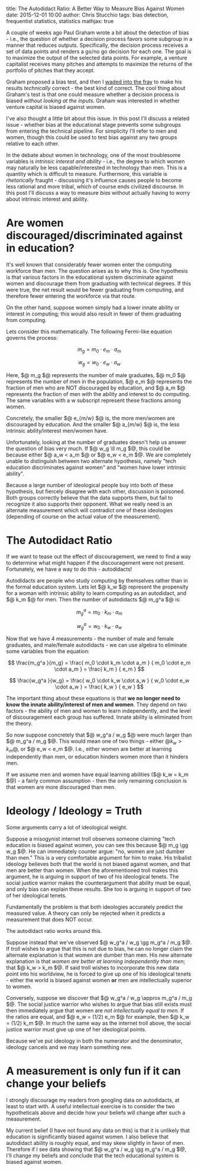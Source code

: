 title: The Autodidact Ratio: A Better Way to Measure Bias Against Women
date: 2015-12-01 10:00
author: Chris Stucchio
tags: bias detection, frequentist statistics, statistics
mathjax: true

A couple of weeks ago Paul Graham wrote a bit about the detection of bias - i.e., the question of whether a decision process favors some subgroup in a manner that reduces outputs. Specifically, the decision process receives a set of data points and renders a go/no go decision for each one. The goal is to maximize the output of the selected data points. For example, a venture capitalist receives many pitches and attempts to maximize the returns of the portfolio of pitches that they accept.

Graham proposed a bias test, and then I [waded into the fray](/blog/2015/paul_grahams_bias_test.html) to make his results *technically* correct - the best kind of correct. The cool thing about Graham's test is that one could measure whether a decision process is biased *without looking at the inputs*. Graham was interested in whether venture capital is biased against women.

I've also thought a little bit about this issue. In this post I'll discuss a related issue - whether bias at the educational stage prevents some subgroups from entering the technical pipeline. For simplicity I'll refer to men and women, though this could be used to test bias against any two groups relative to each other.

In the debate about women in technology, one of the most troublesome variables is *intrinsic interest and ability* - i.e., the degree to which women may naturally be less capable/interested in technology than men. This is a quantity which is difficult to measure. Furthermore, this variable is *rhetorically* fraught - discussing it's influence causes people to become less rational and more tribal, which of course ends civilized discourse. In this post I'll discuss a way to measure *bias* without actually having to worry about intrinsic interest and ability.

# Are women discouraged/discriminated against in education?

It's well known that considerably fewer women enter the computing workforce than men. The question arises as to why this is. One hypothesis is that various factors in the educational system discriminate against women and discourage them from graduating with technical degrees. If this were true, the net result would be fewer graduating from computing, and therefore fewer entering the workforce via that route.

On the other hand, suppose women simply had a lower innate ability or interest in computing; this would also result in fewer of them graduating from computing.

Lets consider this mathematically. The following Fermi-like equation governs the process:

$$ m_g = m_0 \cdot e_m \cdot a_m $$

$$ w_g = w_0 \cdot e_w \cdot a_w $$

Here, $@ m_g $@ represents the number of male graduates, $@ m_0 $@ represents the number of men in the population, $@ e_m $@ represents the fraction of men who are NOT discouraged by education, and $@ a_m $@ represents the fraction of men with the ability and interest to do computing. The same variables with a w subscript represent these fractions among women.

Concretely, the smaller $@ e_{m/w} $@ is, the more men/women are discouraged by education. And the smaller $@ a_{m/w} $@ is, the less intrinsic ability/interest men/women have.

Unfortunately, looking at the number of graduates doesn't help us answer the question of bias very much. If $@ w_g \ll m_g $@, this could be because either $@ a_w < a_m $@ or $@ e_w < e_m $@. We are completely unable to distinguish between two alternate hypothesis, namely "tech education discriminates against women" and "women have lower intrinsic ability".

Because a large number of ideological people buy into both of these hypothesis, but fiercely disagree with each other, discussion is poisoned. Both groups correctly believe that the data supports them, but fail to recognize it also supports their opponent. What we really need is an alternate measurement which will contradict one of these ideologies (depending of course on the actual value of the measurement).

# The Autodidact Ratio

If we want to tease out the effect of discouragement, we need to find a way to determine what might happen if the discouragement were not present. Fortunately, we have a way to do this - autodidacts!

Autodidacts are people who study computing by themselves rather than in the formal education system. Lets let $@ k_w $@ represent the propensity for a woman with intrinsic ability to learn computing as an autodidact, and $@ k_m $@ for men. Then the number of autodidacts $@ m_g^a $@ is:

$$ m_g^a = m_0 \cdot k_m \cdot a_m $$

$$ w_g^a = w_0 \cdot k_w \cdot a_w $$

Now that we have 4 measurements - the number of male and female graduates, and male/female autodidacts - we can use algebra to eliminate some variables from the equation:

$$
\frac{m_g^a }{m_g} = \frac{ m_0 \cdot k_m \cdot a_m } { m_0 \cdot e_m \cdot a_m } = \frac{ k_m } { e_m }
$$

$$
\frac{w_g^a }{w_g} = \frac{ w_0 \cdot k_w \cdot a_w } { w_0 \cdot e_w \cdot a_w } = \frac{ k_w } { e_w }
$$

The important thing about these equations is that **we no longer need to know the innate ability/interest of men and women**. They depend on two factors - the ability of men and women to learn independently, and the level of discouragement each group has suffered. Innate ability is eliminated from the theory.

So now suppose concretely that $@ w_g^a / w_g $@ were much larger than $@ m_g^a / m_g $@. This would mean one of two things - either $@ k_w > k_m$@, or $@ e_w < e_m $@. I.e., either women are better at learning independently than men, or education hinders women more than it hinders men.

If we assume men and women have equal learning abilities ($@ k_w = k_m $@) - a fairly common assumption - then the only remaining conclusion is that women are more discouraged than men.

# Ideology / Ideology = Truth

Some arguments carry a lot of ideological weight.

Suppose a misogynist internet troll observes someone claiming "tech education is biased against women, you can see this because $@ m_g \gg w_g $@. He can immediately counter argue: "no, women are just dumber than men." This is a very comfortable argument for him to make. His tribalist ideology believes both that the world is not biased against women, and that men are better than women. When the aforementioned troll makes this argument, he is arguing in support of two of his ideological tenets. The social justice warrior makes the counterargument that ability must be equal, and only bias can explain these results. She too is arguing in support of two of her ideological tenets.

Fundamentally the problem is that both ideologies accurately predict the measured value. A theory can only be rejected when it predicts a measurement that does NOT occur.

The autodidact ratio works around this.

Suppose instead that we've observed $@ w_g^a / w_g \gg m_g^a / m_g $@. If troll wishes to argue that this is not due to bias, he can no longer claim the alternate explanation is that women are dumber than men. His new alternate explanation is that *women are better at learning independently than men*; that $@ k_w > k_m $@. If said troll wishes to incorporate this new data point into his worldview, he is forced to give up one of his ideological tenets - either the world is biased against women **or** men are intellectually superior to women.

Conversely, suppose we discover that $@ w_g^a / w_g \approx m_g^a / m_g $@. The social justice warrior who wishes to argue that bias still exists must then immediately argue that women are *not intellectually equal to men.* If the ratios are equal, and $@ e_w = (1/2) e_m $@ for example, then $@ k_w = (1/2) k_m $@. In much the same way as the internet troll above, the social justice warrior must give up one of her ideological points.

Because we've put ideology in both the numerator and the denominator, ideology cancels and we may learn something new.

# A measurement is only fun if it can change your beliefs

I strongly discourage my readers from googling data on autodidacts, at least to start with. A useful intellectual exercise is to consider the two hypotheticals above and decide how your beliefs will change after such a measurement.

My current belief (I have not found any data on this) is that it is unlikely that education is significantly biased against women. I also believe that autodidact ability is roughly equal, and may skew slightly in favor of men. Therefore if I see data showing that $@ w_g^a / w_g \gg m_g^a / m_g $@, I'll change my beliefs and conclude that the tech educational system is biased against women.
